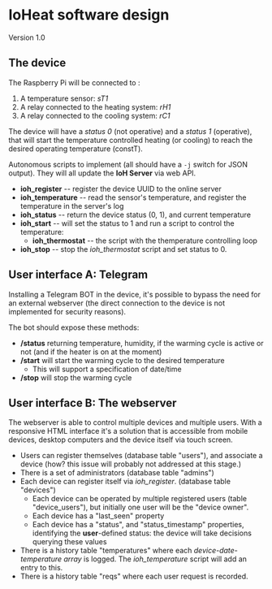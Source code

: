 # IoHeat software design

Version 1.0

## The device

The Raspberry Pi will be connected to :
1. A temperature sensor: _sT1_
1. A relay connected to the heating system: _rH1_
1. A relay connected to the cooling system: _rC1_

The device will have a _status 0_ (not operative) and a _status 1_ (operative), that will start
the temperature controlled heating (or cooling) to reach the desired operating temperature (constT).

Autonomous scripts to implement (all should have a `-j` switch for JSON output). 
They will all update the **IoH Server** via web API.
* **ioh_register** -- register the device UUID to the online server
* **ioh_temperature** -- read the sensor\'s temperature, and register the temperature in the server\'s log
* **ioh_status** -- return the device status (0, 1), and current temperature
* **ioh_start** -- will set the status to 1 and run a script to control the temperature:
	* **ioh_thermostat** -- the script with the themperature controlling loop
* **ioh_stop** -- stop the _ioh\_thermostat_ script and set status to 0.


## User interface A: Telegram

Installing a Telegram BOT in the device, it's possible to bypass the need for an external webserver (the direct connection to the device is not implemented for security reasons).

The bot should expose these methods:
* **/status** returning temperature, humidity, if the warming cycle is active or not (and if the heater is on at the moment)
* **/start** will start the warming cycle to the desired temperature
  * This will support a specification of date/time
* **/stop** will stop the warming cycle


## User interface B: The webserver

The webserver is able to control multiple devices and multiple users.
With a responsive HTML interface it's a solution that is accessible from mobile devices, desktop computers and the device itself via touch screen.

* Users can register themselves (database table "users"), and associate a device (how? this issue will probably not addressed at this stage.)
* There is a set of administrators (database table "admins")
* Each device can register itself via _ioh\_register_. (database table "devices")
	* Each device can be operated by multiple registered users (table "device_users"), but initially one user will be the "device owner".
	* Each device has a "last_seen" property
	* Each device has a "status", and "status_timestamp" properties, identifying the **user**-defined status: the device will take decisions querying these values
* There is a history table "temperatures" where each _device-date-temperature array_ is logged. The _ioh\_temperature_ script will add an entry to this.
* There is a history table "reqs" where each user request is recorded. 
 
